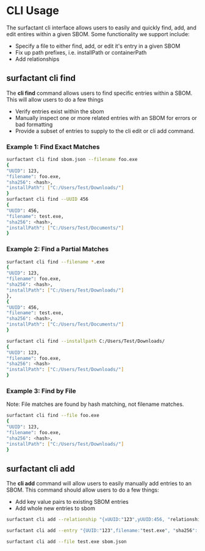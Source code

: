 # CLI Usage
The surfactant cli interface allows users to easily and quickly find, add, and edit entires within a given SBOM.
Some functionality we support include:
- Specify a file to either find, add, or edit it's entry in a given SBOM
- Fix up path prefixes, i.e. installPath or containerPath
- Add relationships

## surfactant cli find
The **cli find** command allows users to find specific entries within a SBOM. This will allow users to do a few things
- Verify entries exist within the sbom
- Manually inspect one or more related entries with an SBOM for errors or bad formatting
- Provide a subset of entries to supply to the cli edit or cli add command.

### Example 1: Find Exact Matches
```bash
surfactant cli find sbom.json --filename foo.exe
{
"UUID": 123,
"filename": foo.exe,
"sha256": <hash>,
"installPath": ["C:/Users/Test/Downloads/"]
}
surfactant cli find --UUID 456
{
"UUID": 456,
"filename": test.exe,
"sha256": <hash>,
"installPath": ["C:/Users/Test/Documents/"]
}
```
### Example 2: Find a Partial Matches
```bash
surfactant cli find --filename *.exe
{
"UUID": 123,
"filename": foo.exe,
"sha256": <hash>,
"installPath": ["C:/Users/Test/Downloads/"]
},
{
"UUID": 456,
"filename": test.exe,
"sha256": <hash>,
"installPath": ["C:/Users/Test/Documents/"]
}
```
```bash
surfactant cli find --installpath C:/Users/Test/Downloads/
{
"UUID": 123,
"filename": foo.exe,
"sha256": <hash>
"installPath": ["C:/Users/Test/Downloads/"]
}
```
### Example 3: Find by File
Note: File matches are found by hash matching, not filename matches.
```bash
surfactant cli find --file foo.exe
{
"UUID": 123,
"filename": foo.exe,
"sha256": <hash>,
"installPath": ["C:/Users/Test/Downloads/"]
}
```

## surfactant cli add
The **cli add** command will allow users to easily manually add entries to an SBOM. This command should allow users to do a few things:
- Add key value pairs to existing SBOM entries
- Add whole new entries to sbom

```bash
surfactant cli add --relationship "{xUUID:"123",yUUID:456, "relationship: "Uses"}"
```
```bash
surfactant cli add --entry "{UUID:"123",filename:"test.exe", "sha256": "3423csdlkf13048kj"}" sbom.json
```
```bash
surfactant cli add --file test.exe sbom.json
```

